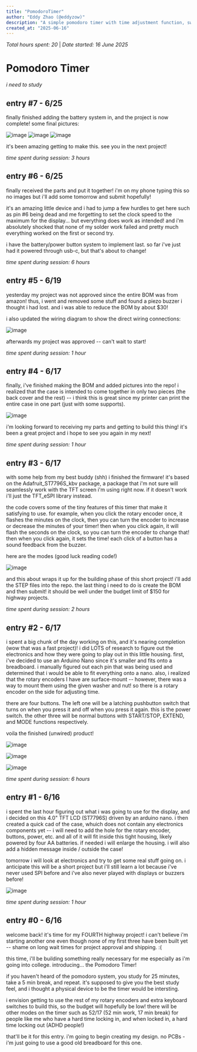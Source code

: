 ```yaml
---
title: "PomodoroTimer"
author: "Eddy Zhao (@eddyzow)"
description: "A simple pomodoro timer with time adjustment function, swap between modes (normal, extended break, 52/17), and alarm."
created_at: "2025-06-16"
---
```


*Total hours spent: 20* | *Date started: 16 June 2025*

# Pomodoro Timer
_i need to study_

## entry #7 - 6/25

finally finished adding the battery system in, and the project is now complete! some final pictures:

![image](https://github.com/user-attachments/assets/114f6134-c00b-40cb-a946-9b0d0a92b756)
![image](https://github.com/user-attachments/assets/50fff4a3-1299-4236-b577-3239b8d7bac7)
![image](https://github.com/user-attachments/assets/ac3bf599-f91f-4385-a0e6-7b1af19456c6)

it's been amazing getting to make this. see you in the next project!

_time spent during session: 3 hours_

## entry #6 - 6/25

finally received the parts and put it together! i'm on my phone typing this so no images but i'll add some tomorrow and submit hopefully! 

it's an amazing little device and i had to jump a few hurdles to get here such as pin #6 being dead and me forgetting to set the clock speed to the maximum for the display... but everything does work as intended! and i'm absolutely shocked that none of my solder work failed and pretty much everything worked on the first or second try.

i have the battery/power button system to implement last. so far i've just had it powered through usb-c, but that's about to change!

_time spent during session: 6 hours_

## entry #5 - 6/19

yesterday my project was not approved since the entire BOM was from amazon! thus, i went and removed some stuff and found a piezo buzzer i thought i had lost. and i was able to reduce the BOM by about $30!

i also updated the wiring diagram to show the direct wiring connections:

![image](https://github.com/user-attachments/assets/dccf9091-fe3c-4fe3-82ff-072d8d9f364b)

afterwards my project was approved -- can't wait to start!

_time spent during session: 1 hour_

## entry #4 - 6/17

finally, i've finished making the BOM and added pictures into the repo! i realized that the case is intended to come together in only two pieces (the back cover and the rest) -- i think this is great since my printer can print the entire case in one part (just with some supports). 

![image](https://github.com/user-attachments/assets/7ad71a21-b5eb-4201-8cd2-2f37d4211a31)

i'm looking forward to receiving my parts and getting to build this thing! it's been a great project and i hope to see you again in my next!

_time spent during session: 1 hour_

## entry #3 - 6/17

with some help from my best buddy (shh) i finished the firmware! it's based on the Adafruit_ST7796S_kbv package, a package that i'm not sure will seamlessly work with the TFT screen i'm using right now. if it doesn't work i'll just the TFT_eSPI library instead.

the code covers some of the tiny features of this timer that make it satisfying to use. for example, when you click the rotary encoder once, it flashes the minutes on the clock, then you can turn the encoder to increase or decrease the minutes of your timer! then when you click again, it will flash the seconds on the clock, so you can turn the encoder to change that! then when you click again, it sets the time! each click of a button has a sound feedback from the buzzer.

here are the modes (good luck reading code!)

![image](https://github.com/user-attachments/assets/5546b22c-aebc-4a77-a8f9-6d638b1ca8e6)

and this about wraps it up for the building phase of this short project! i'll add the STEP files into the repo. the last thing i need to do is create the BOM and then submit! it should be well under the budget limit of $150 for highway projects.

_time spent during session: 2 hours_

## entry #2 - 6/17

i spent a big chunk of the day working on this, and it's nearing completion (wow that was a fast project)! i did LOTS of research to figure out the electronics and how they were going to play out in this little housing. first, i've decided to use an Arduino Nano since it's smaller and fits onto a breadboard. i manually figured out each pin that was being used and determined that i would be able to fit everything onto a nano. also, i realized that the rotary encoders I have are surface-mount -- however, there was a way to mount them using the given washer and nut! so there is a rotary encoder on the side for adjusting time. 

there are four buttons. The left one will be a latching pushbutton switch that turns on when you press it and off when you press it again. this is the power switch. the other three will be normal buttons with START/STOP, EXTEND, and MODE functions respectively. 

voila the finished (unwired) product!

![image](https://github.com/user-attachments/assets/6f465b89-ef5a-4e12-8e44-3f62c5d3d08d)

![image](https://github.com/user-attachments/assets/a8de058f-4532-4dff-8756-441f35433a08)

![image](https://github.com/user-attachments/assets/09cdf5a2-80dc-4fb5-a667-1d0015178ad0)

_time spent during session: 6 hours_

## entry #1 - 6/16

i spent the last hour figuring out what i was going to use for the display, and i decided on this 4.0" TFT LCD (ST7796S) driven by an arduino nano. i then created a quick cad of the case, whuich does not contain any electronics components yet -- i will need to add the hole for the rotary encoder, buttons, power, etc. and all of it will fit inside this tight housing, likely powered by four AA batteries. if needed i will enlarge the housing. i will also add a hidden message inside / outside the case! 

tomorrow i will look at electronics and try to get some real stuff going on. i anticipate this will be a short project but i'll still learn a lot because i've never used SPI before and i've also never played with displays or buzzers before!

![image](https://github.com/user-attachments/assets/0397fb25-0675-433d-847f-a421fdb4fbc8)

_time spent during session: 1 hour_

## entry #0 - 6/16

welcome back! it's time for my FOURTH highway project! i can't believe i'm starting another one even though none of my first three have been built yet -- shame on long wait times for project approval and shipping. :(

this time, i'll be building something really necessary for me especially as i'm going into college. introducing... the Pomodoro Timer!

if you haven't heard of the pomodoro system, you study for 25 minutes, take a 5 min break, and repeat. it's supposed to give you the best study feel, and i thought a physical device to be the timer would be intersting.

i envision getting to use the rest of my rotary encoders and extra keyboard switches to build this, so the budget will hopefully be low! there will be other modes on the timer such as 52/17 (52 min work, 17 min break) for people like me who have a hard time locking in, and when locked in, a hard time locking out (ADHD people!)

that'll be it for this entry. i'm going to begin creating my design. no PCBs - i'm just going to use a good old breadboard for this one.
